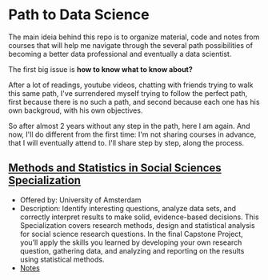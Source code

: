 # Path to Data Science

The main ideia behind this repo is to organize material, code and notes from courses that will help me navigate through the several path possibilities of becoming a better data professional and eventually a data scientist.

The first big issue is **how to know what to know about?**

After a lot of readings, youtube videos, chatting with friends trying to walk this same path, I've surrendered myself trying to follow the perfect path, first because there is no such a path, and second because each one has his own backgroud, with his own objectives.

So after almost 2 years without any step in the path, here I am again. And now, I'll do different from the first time: I'm not sharing courses in advance, that I will eventually attend to. I'll share step by step, along the process.


## [Methods and Statistics in Social Sciences Specialization](https://www.coursera.org/specializations/social-science)

* Offered by: University of Amsterdam
* Description: Identify interesting questions, analyze data sets, and correctly interpret results to make solid, evidence-based decisions.
This Specialization covers research methods, design and statistical analysis for social science research questions. In the final Capstone Project, you’ll apply the skills you learned by developing your own research question, gathering data, and analyzing and reporting on the results using statistical methods.
* [Notes](social-science)

